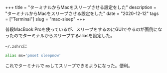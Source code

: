 +++
title = "ターミナルからMacをスリープさせる設定をした"
description = "ターミナルからMacをスリープさせる設定をした"
date = "2020-12-12"
tags = ["Terminal"]
slug = "mac-sleep"
+++

普段MacBook Proを使っているが、スリープをするのにGUIでやるのが面倒になったのでターミナルからスリープするaliasを設定した。
<!--more-->


`~/.zshrc`に

```sh
alias ms='pmset sleepnow'
```

これでターミナルで `ms`してスリープできるようになった。便利。
